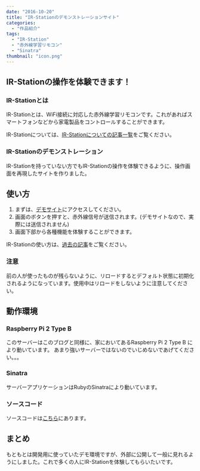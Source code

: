 ```yaml
---
date: "2016-10-20"
title: "IR-Stationのデモンストレーションサイト"
categories:
  - "作品紹介"
tags:
  - "IR-Station"
  - "赤外線学習リモコン"
  - "Sinatra"
thumbnail: "icon.png"
---
```


## IR-Stationの操作を体験できます！

### IR-Stationとは

IR-Stationとは、WiFi接続に対応した赤外線学習リモコンです。これがあればスマートフォンなどから家電製品をコントロールすることができます。

IR-Stationについては、[IR-Stationについての記事一覧](/tags/ir-station)をご覧ください。

### IR-Stationのデモンストレーション

IR-Stationを持っていない方でもIR-Stationの操作を体験できるように、操作画面を再現したサイトを作りました。

<!--more-->

## 使い方

  1. まずは、[デモサイト](http://ir-station.kerikun11.mydns.jp)にアクセスしてください。
  1. 画面のボタンを押すと、赤外線信号が送信されます。(デモサイトなので、実際には送信されません)
  1. 画面下部から各種機能を体験することができます。

IR-Stationの使い方は、[過去の記事](/tags/ir-station)をご覧ください。

### 注意

前の人が使ったものが残らないように、リロードするとデフォルト状態に初期化されるようになっています。使用中はリロードをしないように注意してください。

## 動作環境

### Raspberry Pi 2 Type B

このサーバーはこのブログと同様に、家においてあるRaspberry Pi 2 Type B により動いています。
あまり強いサーバーではないのでいじめないであげてください。。。

### Sinatra

サーバーアプリケーションはRubyのSinatraにより動いています。

### ソースコード

ソースコードは[こちら](https://github.com/kerikun11/IR-Station/tree/master/server_demo)にあります。

## まとめ

もともとは開発用に使っていたデモ環境ですが、外部に公開して一般に見れるようにしました。これで多くの人にIR-Stationを体験してもらいたいです。

